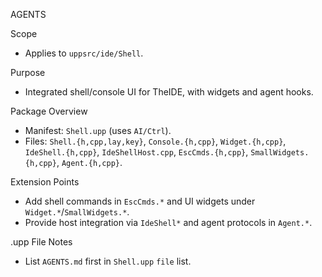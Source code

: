 AGENTS

Scope
- Applies to `uppsrc/ide/Shell`.

Purpose
- Integrated shell/console UI for TheIDE, with widgets and agent hooks.

Package Overview
- Manifest: `Shell.upp` (uses `AI/Ctrl`).
- Files: `Shell.{h,cpp,lay,key}`, `Console.{h,cpp}`, `Widget.{h,cpp}`, `IdeShell.{h,cpp}`, `IdeShellHost.cpp`, `EscCmds.{h,cpp}`, `SmallWidgets.{h,cpp}`, `Agent.{h,cpp}`.

Extension Points
- Add shell commands in `EscCmds.*` and UI widgets under `Widget.*`/`SmallWidgets.*`.
- Provide host integration via `IdeShell*` and agent protocols in `Agent.*`.

.upp File Notes
- List `AGENTS.md` first in `Shell.upp` `file` list.

